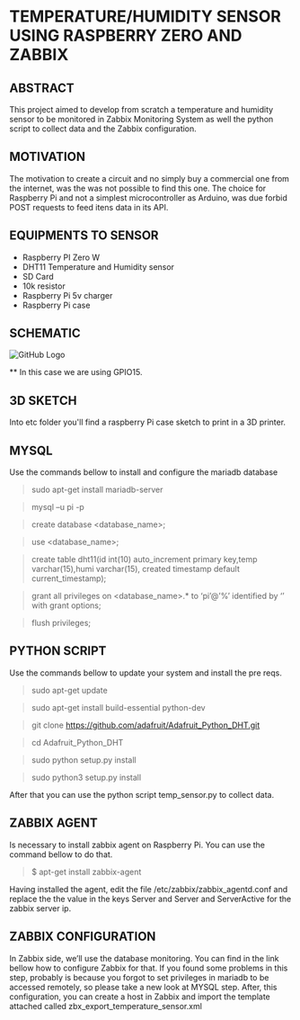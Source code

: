 # TEMPERATURE/HUMIDITY SENSOR USING RASPBERRY ZERO AND ZABBIX

## ABSTRACT

This project aimed to develop from scratch a temperature and humidity sensor to be monitored in Zabbix Monitoring System as well the python script to collect data and the Zabbix configuration.

## MOTIVATION

The motivation to create a circuit and no simply buy a commercial one from the internet, was the was not possible to find this one. The choice for Raspberry Pi and not a simplest microcontroller as Arduino, was due forbid POST requests to feed itens data in its API.

## EQUIPMENTS TO SENSOR

* Raspberry PI Zero W
* DHT11 Temperature and Humidity sensor
* SD Card
* 10k resistor
* Raspberry Pi 5v charger
* Raspberry Pi case

## SCHEMATIC

![GitHub Logo](https://github.com/generalAndrade/tempSensorZabbixRPI/blob/master/img/schematic.png)

** In this case we are using GPIO15.

## 3D SKETCH

Into etc folder you'll find a raspberry Pi case sketch to print in a 3D printer.

## MYSQL

Use the commands bellow to install and configure the mariadb database

> sudo apt-get install mariadb-server

> mysql –u pi -p

> create database <database_name>;

> use <database_name>;

> create table dht11(id int(10) auto_increment primary key,temp varchar(15),humi varchar(15), created timestamp default current_timestamp);

> grant all privileges on <database_name>.* to ‘pi’@’%’ identified by ‘<password>’ with grant options;
  
> flush privileges;

## PYTHON SCRIPT

Use the commands bellow to update your system and install the pre reqs.

> sudo apt-get update

> sudo apt-get install build-essential python-dev

> git clone https://github.com/adafruit/Adafruit_Python_DHT.git

> cd Adafruit_Python_DHT

> sudo python setup.py install

> sudo python3 setup.py install

After that you can use the python script temp_sensor.py to collect data.

## ZABBIX AGENT

Is necessary to install zabbix agent on Raspberry Pi. You can use the command bellow to do that.

> $ apt-get install zabbix-agent

Having installed the agent, edit the file /etc/zabbix/zabbix_agentd.conf and replace the the value in the keys Server and Server and ServerActive for the zabbix server ip.


## ZABBIX CONFIGURATION

In Zabbix side, we’ll use the database monitoring. You can find in the link bellow how to configure Zabbix for that. If you found some problems in this step, probably is because you forgot to set privileges in mariadb to be accessed remotely, so please take a new look at MYSQL step.
After, this configuration, you can create a host in Zabbix and import the template attached called zbx_export_temperature_sensor.xml

